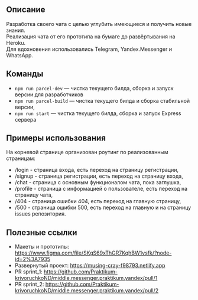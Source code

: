 ## Описание

 Разработка своего чата с целью углубить имеющиеся и получить новые знания.  
 Реализация чата от его прототипа на бумаге до развёртывания на Heroku.  
 Для вдохновения использовались Telegram, Yandex.Messenger и WhatsApp.


## Команды

- `npm run parcel-dev` — чистка текущего билда, сборка и запуск версии для разработчиков
- `npm run parcel-build` — чистка текущего билда и сборка стабильной версии,
- `npm run start` — чистка текущего билда, сборка и запуск Express сервера


## Примеры использования

На корневой странице организован роутинг по реализованным страницам:
- /login - страница входа, есть переход на страницу регистрации,
- /signup - страница регистрации, есть переход на страницу входа,
- /chat - страница с основным функционалом чата, пока заглушка,
- /profile - страница с информацией о пользователе, есть переход на страницу чата,
- /404 - страница ошибки 404, есть переход на главную страницу,
- /500 - страница ошибки 500, есть переход на главную и на страницу issues репозитория.


## Полезные ссылки
- Макеты и прототипы: https://www.figma.com/file/SKgS69xThGR7KqhBW1vsfk/?node-id=2%3A7935
- Развернутый проект: https://musing-cray-f98793.netlify.app  
- PR sprint_1: https://github.com/Praktikum-krivoruchkoND/middle.messenger.praktikum.yandex/pull/1
- PR sprint_2: https://github.com/Praktikum-krivoruchkoND/middle.messenger.praktikum.yandex/pull/2
